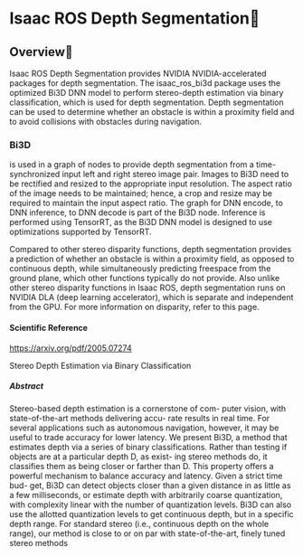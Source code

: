 # Isaac ROS Depth Segmentation

## Overview

Isaac ROS Depth Segmentation provides NVIDIA NVIDIA-accelerated packages for depth segmentation. The isaac_ros_bi3d package uses the optimized Bi3D DNN model to perform stereo-depth estimation via binary classification, which is used for depth segmentation. Depth segmentation can be used to determine whether an obstacle is within a proximity field and to avoid collisions with obstacles during navigation.

### Bi3D

 is used in a graph of nodes to provide depth segmentation from a time-synchronized input left and right stereo image pair. Images to Bi3D need to be rectified and resized to the appropriate input resolution. The aspect ratio of the image needs to be maintained; hence, a crop and resize may be required to maintain the input aspect ratio. The graph for DNN encode, to DNN inference, to DNN decode is part of the Bi3D node. Inference is performed using TensorRT, as the Bi3D DNN model is designed to use optimizations supported by TensorRT.

Compared to other stereo disparity functions, depth segmentation provides a prediction of whether an obstacle is within a proximity field, as opposed to continuous depth, while simultaneously predicting freespace from the ground plane, which other functions typically do not provide. Also unlike other stereo disparity functions in Isaac ROS, depth segmentation runs on NVIDIA DLA (deep learning accelerator), which is separate and independent from the GPU. For more information on disparity, refer to this page.

#### Scientific Reference

https://arxiv.org/pdf/2005.07274

Stereo Depth Estimation via Binary Classification

##### Abstract

Stereo-based depth estimation is a cornerstone of com-
puter vision, with state-of-the-art methods delivering accu-
rate results in real time. For several applications such as
autonomous navigation, however, it may be useful to trade
accuracy for lower latency. We present Bi3D, a method that
estimates depth via a series of binary classifications. Rather
than testing if objects are at a particular depth D, as exist-
ing stereo methods do, it classifies them as being closer or
farther than D. This property offers a powerful mechanism
to balance accuracy and latency. Given a strict time bud-
get, Bi3D can detect objects closer than a given distance
in as little as a few milliseconds, or estimate depth with
arbitrarily coarse quantization, with complexity linear with
the number of quantization levels. Bi3D can also use the
allotted quantization levels to get continuous depth, but in
a specific depth range. For standard stereo (i.e., continuous
depth on the whole range), our method is close to or on par
with state-of-the-art, finely tuned stereo methods
